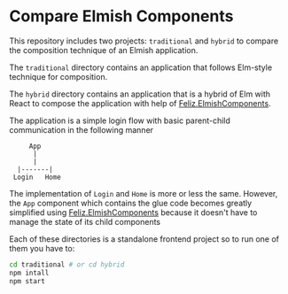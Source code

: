 # Compare Elmish Components

This repository includes two projects: `traditional` and `hybrid` to compare the composition technique of an Elmish application.

The `traditional` directory contains an application that follows Elm-style technique for composition.

The `hybrid` directory contains an application that is a hybrid of Elm with React to compose the application with help of [Feliz.ElmishComponents](https://zaid-ajaj.github.io/Feliz/#/Feliz/ElmishComponents).

The application is a simple login flow with basic parent-child communication in the following manner

```
     App
      |
      |
  |-------|
 Login   Home
```

The implementation of `Login` and `Home` is more or less the same. However, the `App` component which contains the glue code becomes greatly simplified using [Feliz.ElmishComponents](https://zaid-ajaj.github.io/Feliz/#/Feliz/ElmishComponents) because it doesn't have to manage the state of its child components


Each of these directories is a standalone frontend project so to run one of them you have to:
```bash
cd traditional # or cd hybrid
npm intall
npm start
```
